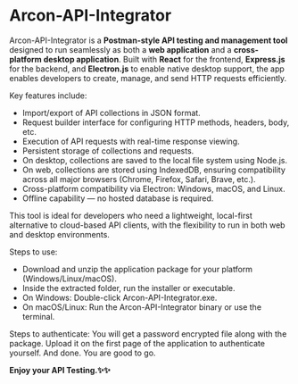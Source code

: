 # Arcon-API-Integrator

Arcon-API-Integrator is a **Postman-style API testing and management tool** designed to run seamlessly as both a **web application** and a **cross-platform desktop application**. Built with **React** for the frontend, **Express.js** for the backend, and **Electron.js** to enable native desktop support, the app enables developers to create, manage, and send HTTP requests efficiently.

Key features include:

- Import/export of API collections in JSON format.
- Request builder interface for configuring HTTP methods, headers, body, etc.
- Execution of API requests with real-time response viewing.
- Persistent storage of collections and requests.
- On desktop, collections are saved to the local file system using Node.js.
- On web, collections are stored using IndexedDB, ensuring compatibility across all major browsers (Chrome, Firefox, Safari, Brave, etc.).
- Cross-platform compatibility via Electron: Windows, macOS, and Linux.
- Offline capability — no hosted database is required.

This tool is ideal for developers who need a lightweight, local-first alternative to cloud-based API clients, with the flexibility to run in both web and desktop environments.

Steps to use:
- Download and unzip the application package for your platform (Windows/Linux/macOS).
- Inside the extracted folder, run the installer or executable.
- On Windows: Double-click Arcon-API-Integrator.exe.
- On macOS/Linux: Run the Arcon-API-Integrator binary or use the terminal.

Steps to authenticate:
You will get a password encrypted file along with the package. Upload it on the first page of the application to authenticate yourself. And done. You are good to go.

**Enjoy your API Testing.✨✨**
